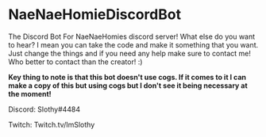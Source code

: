 # NaeNaeHomieDiscordBot
The Discord Bot For NaeNaeHomies discord server!
What else do you want to hear? I mean you can take the code and make it something that you want. Just change the things and if you need any help make sure to contact me!
Who better to contact than the creator! :)

**Key thing to note is that this bot doesn't use cogs. If it comes to it I can make a copy of this but using cogs but I don't see it being necessary at the moment!**

Discord: Slothy#4484

Twitch: Twitch.tv/ImSlothy
